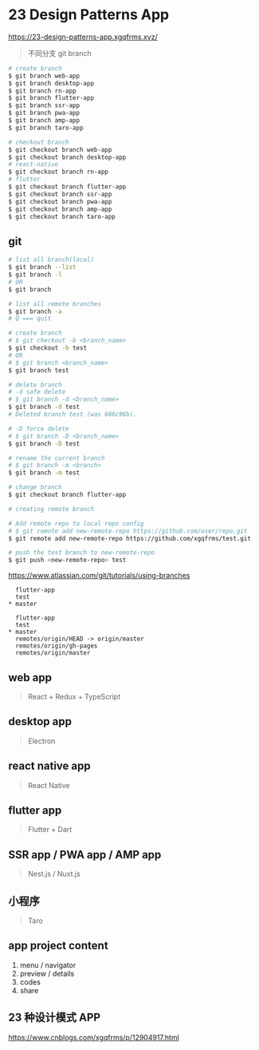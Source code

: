 # 23 Design Patterns App

https://23-design-patterns-app.xgqfrms.xyz/

> 不同分支 git branch

```sh
# create branch
$ git branch web-app
$ git branch desktop-app
$ git branch rn-app
$ git branch flutter-app
$ git branch ssr-app
$ git branch pwa-app
$ git branch amp-app
$ git branch taro-app

# checkout branch
$ git checkout branch web-app
$ git checkout branch desktop-app
# react-native
$ git checkout branch rn-app
# flutter
$ git checkout branch flutter-app
$ git checkout branch ssr-app
$ git checkout branch pwa-app
$ git checkout branch amp-app
$ git checkout branch taro-app


```

## git

```sh
# list all branch(local)
$ git branch --list
$ git branch -l
# OR
$ git branch

# list all remote branches
$ git branch -a
# Q === quit

# create branch
# $ git checkout -b <branch_name>
$ git checkout -b test
# OR
# $ git branch <branch_name>
$ git branch test

# delete branch
# -d safe delete
# $ git branch -d <branch_name>
$ git branch -d test
# Deleted branch test (was 686c96b).

# -D force delete
# $ git branch -D <branch_name>
$ git branch -D test

# rename the current branch
# $ git branch -m <branch>
$ git branch -m test

# change branch
$ git checkout branch flutter-app

```

```sh
# creating remote branch

# Add remote repo to local repo config
# $ git remote add new-remote-repo https://github.com/user/repo.git
$ git remote add new-remote-repo https://github.com/xgqfrms/test.git

# push the test branch to new-remote-repo
$ git push <new-remote-repo> test

```

https://www.atlassian.com/git/tutorials/using-branches

```code
  flutter-app
  test
* master

```

```code
  flutter-app
  test
* master
  remotes/origin/HEAD -> origin/master
  remotes/origin/gh-pages
  remotes/origin/master

```
## web app

> React + Redux + TypeScript

## desktop app

> Electron

## react native app

> React Native

## flutter app

> Flutter + Dart

## SSR app / PWA app / AMP app

> Nest.js / Nuxt.js

## 小程序

> Taro

## app project content

1. menu / navigator
2. preview / details
3. codes
4. share

## 23 种设计模式 APP

https://www.cnblogs.com/xgqfrms/p/12904917.html

